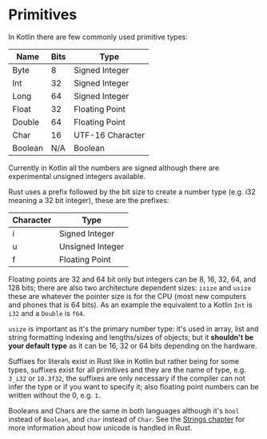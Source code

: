 # Primitives

In Kotlin there are few commonly used primitive types:

| Name| Bits | Type |
| - | - | - |
| Byte | 8 | Signed Integer |
| Int | 32 | Signed Integer |
| Long | 64 | Signed Integer | 
| Float | 32 | Floating Point |
| Double | 64 | Floating Point |
| Char | 16 | UTF-16 Character |
| Boolean | N/A | Boolean |

Currently in Kotlin all the numbers are signed although there are experimental unsigned integers available.

Rust uses a prefix followed by the bit size to create a number type (e.g. i32 meaning a 32 bit integer), these are the prefixes:

| Character | Type |
| - | - |
| i | Signed Integer |
| u | Unsigned Integer |
| f | Floating Point |

Floating points are 32 and 64 bit only but integers can be 8, 16, 32, 64, and 128 bits; there are also two architecture dependent sizes: `isize` and `usize` these are whatever the pointer size is for the CPU (most new computers and phones that is 64 bits). 
As an example the equivalent to a Kotlin `Int` is `i32` and a `Double` is `f64`. 

`usize` is important as it's the primary number type: it's used in array, list and string formatting indexing and lengths/sizes of objects; but it **shouldn't be your default type** as it can be 16, 32 or 64 bits depending on the hardware.

Suffixes for literals exist in Rust like in Kotlin but rather being for some types, suffixes exist for all primitives and they are the name of type, e.g. `3_i32` or `10.3f32`, the suffixes are only necessary if the compiler can not infer the type or if you want to specify it; also floating point numbers can be written without the 0, e.g. `1.`

Booleans and Chars are the same in both languages although it's `bool` instead of `Boolean`, and `char` instead of `Char`. See the [Strings chapter](./types_strings.md) for more information about how unicode is handled in Rust.
